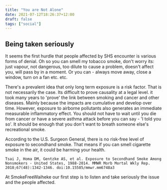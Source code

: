 ```yaml
---
title: "You are Not Alone"
date: 2021-07-12T18:26:37+12:00
draft: false
tags: ["social"]
---
```

## Being taken seriously

It seems the first hurdle that people affected by SHS encounter is various forms of denial. Oh so you can smell my tobacco smoke, don't worry its: just vapour, not dangerous, too dilute to cause a problem, doesn't affect you, will pass by in a moment. Or you can - always move away, close a window, turn on a fan etc. etc.

There's a prevalent idea that only long term exposure is a risk factor. That is not necessarily the case. Its difficult to prove causality at a legal level. it took many years to 'prove' the link between smoking and cancer and other diseases. Mainly because the impacts are cumulative and develop over time. However, exposure to airborne pollutants also generates an immediate measurable inflammatory effect. You should not have to wait until you die from cancer or have a severe asthma attack before you can say - 'I told you so'. It should be enough that you don't want to breath someone else's recreational smoke.

According to the U.S. Surgeon General, there is no risk-free level of exposure to secondhand smoke. That means if you can smell cigarette smoke in the air, it could be harming your health.

    Tsai J, Homa DM, Gentzke AS, et al. Exposure to Secondhand Smoke Among Nonsmokers - United States, 1988-2014. MMWR Morb Mortal Wkly Rep. 2018;67(48):1342-1346. doi:10.15585/mmwr.mm6748a3

At SmokeFreeWaiheke our first step is to listen and take seriously the issue and the people affected.
